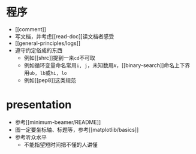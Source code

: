 # 程序
- [[comment]]
- 写文档，并考虑[[read-doc]]读文档者感受
- [[general-principles/logs]]
- 遵守约定俗成的东西
  - 例如[[shrc]]提到一来`cd`不可取
  - 例如循环变量命名常用`i, j`，未知数用$x$，[[binary-search]]命名上下界用`ub, lb`或`hi, lo`
  - 例如[[pep8]]这类规范
# presentation
- 参考[[minimum-beamer/README]]
- 图一定要坐标轴、标题等，参考[[matplotlib/basics]]
- 参考听众水平
  - 不能指望短时间把不懂的人讲懂